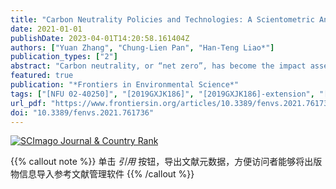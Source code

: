 ```yaml
---
title: "Carbon Neutrality Policies and Technologies: A Scientometric Analysis of Social Science Disciplines"
date: 2021-01-01
publishDate: 2023-04-01T14:20:58.161404Z
authors: ["Yuan Zhang", "Chung-Lien Pan", "Han-Teng Liao*"]
publication_types: ["2"]
abstract: "Carbon neutrality, or “net zero”, has become the impact assessment project of human impact on Earth, increasingly structured to examine the implications, for the environment and people, of proposed actions and consequences of inaction. International and local collaboration efforts have been made with the aim of achieving carbon neutrality or “net-zero” emissions; thus, policies and technological innovations have been developed. Such impact-oriented risk assessment and control efforts amount to carbon-neutral pathways. Although such pathways may diverge in terms of energy, resources, and cost, it is critical to summarize essential and promising preparatory work on related policies and technologies to inform both policy-makers and social scientists to take actions. Through a scientometric analysis and systematic review of the latest social science literature, the study identified the size, scope and exemplar work for each social science discipline on carbon neutrality, based on 907 articles collected in early 2021 from the Web of Science database. This study reveals a set of disciplines focusing on certain common and distinct aspects of carbon neutrality. By outlining the possibilities and application areas for future research and policy development for socio-technical transition towards a net-zero or post-carbon future, this study has contributed to the understanding of the global efforts to achieve a clearer and viable carbon-neutral pathway. In conclusion, as many aspects of the planet and humans have become datafied, digitized, and networked, carbon neutrality, as the ecological indicator that guide human production and consumption patterns, must take on a central role in guiding our conscious green digital transformation of many political, economic, social and psychological aspects of our societies according to the existing and emerging social science knowledge."
featured: true
publication: "*Frontiers in Environmental Science*"
tags: ["[NFU 02-40250]", "[2019GXJK186]", "[2019GXJK186]-extension", "[2020WTSCX138]"]
url_pdf: "https://www.frontiersin.org/articles/10.3389/fenvs.2021.761736"
doi: "10.3389/fenvs.2021.761736"
---
```


<a href="https://www.scimagojr.com/journalsearch.php?q=21100826280&amp;tip=sid&amp;exact=no" title="SCImago Journal &amp; Country Rank"><img border="0" src="https://www.scimagojr.com/journal_img.php?id=21100826280" alt="SCImago Journal &amp; Country Rank"  /></a>


{{% callout note %}}
单击 _引用_ 按钮，导出文献元数据，方便访问者能够将出版物信息导入参考文献管理软件
{{% /callout %}}